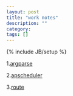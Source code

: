 ```yaml
---
layout: post
title: "work notes"
description: ""
category: 
tags: []
---
```

{% include JB/setup %}

1.[argparse](https://docs.python.org/2.7/library/argparse.html)

2.[apscheduler](http://pythonhosted.org//APScheduler/)

3.[route](http://routes.readthedocs.org/en/latest/)
